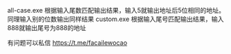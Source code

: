 all-case.exe
根据输入尾数匹配输出结果，输入5就输出地址后5位相同的地址。同理输入别的位数输出同样结果
custom.exe
根据输入尾号匹配输出结果，输入888就输出尾号为888的地址


有问题可以私信  https://t.me/facailewocao
